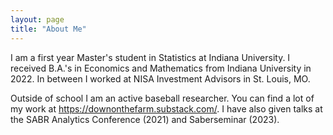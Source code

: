 ```yaml
---
layout: page
title: "About Me"
---
```


I am a first year Master's student in Statistics at Indiana University. I received B.A.'s in Economics and Mathematics from Indiana University in 2022. In between I worked at NISA Investment Advisors in St. Louis, MO. 

Outside of school I am an active baseball researcher. You can find a lot of my work at https://downonthefarm.substack.com/. I have also given talks at the SABR Analytics Conference (2021) and Saberseminar (2023). 

